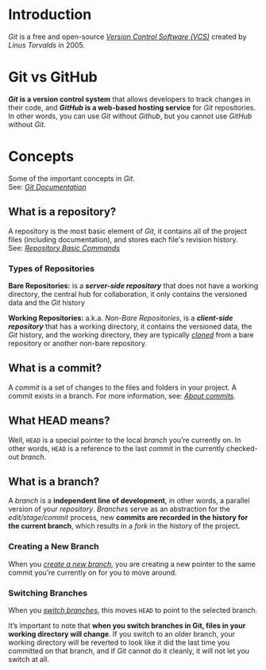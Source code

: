 # Introduction
*Git* is a free and open-source [*Version Control Software (VCS)*](../../Concepts/Version_Control/README.md) created by *Linus Torvalds* in 2005.

# Git vs GitHub
***Git* is a version control system** that allows developers to track changes in their code, and ***GitHub* is a web-based hosting service** for *Git* repositories. In other words, you can use *Git* without *Github*, but you cannot use *GitHub* without *Git*.

# Concepts
Some of the important concepts in *Git*.  
See: [*Git Documentation*](https://git-scm.com/doc)

## What is a repository?  
A repository is the most basic element of *Git*, it contains all of the project files (including documentation), and stores each file's revision history.  
See: [*Repository Basic Commands*](Basic_Commands.md#repository)

### Types of Repositories
**Bare Repositories:** is a ***server-side repository*** that does not have a working directory, the central hub for collaboration, it only contains the versioned data and the *Git* history 

**Working  Repositories:** a.k.a. *Non-Bare Repositories*, is a ***client-side repository*** that has a working directory, it contains the versioned data, the *Git* history, and the working directory, they are typically [*cloned*](Basic_Commands.md#clone-an-existing-repository) from a bare repository or another non-bare repository.

## What is a commit?  
A *commit* is a set of changes to the files and folders in your project. A commit exists in a branch. For more information, see: [*About commits*](https://docs.github.com/en/pull-requests/committing-changes-to-your-project/creating-and-editing-commits/about-commits).

## What HEAD means?  
Well, `HEAD` is a special pointer to the local *branch* you’re currently on. In other words, `HEAD` is a reference to the last *commit* in the currently checked-out *branch*.

## What is a branch?  
A *branch* is a **independent line of development**, in other words, a parallel version of your *repository*. *Branches* serve as an abstraction for the *edit/stage/commit* process, new **commits are recorded in the history for the current branch**, which results in a *fork* in the history of the project.

### Creating a New Branch
When you [*create a new branch*](Basic_Commands.md#create-a-new-branch), you are creating a new pointer to the same commit you’re currently on for you to move around. 

### Switching Branches
When you [*switch branches*](Basic_Commands.md#switch-branch), this moves `HEAD` to point to the selected branch.

It’s important to note that **when you switch branches in Git, files in your working directory will change**. If you switch to an older branch, your working directory will be reverted to look like it did the last time you committed on that branch, and if *Git* cannot do it cleanly, it will not let you switch at all.

<!-- ## What is a fork?  
TODO -->

<!-- ## What is a merge?
TODO -->